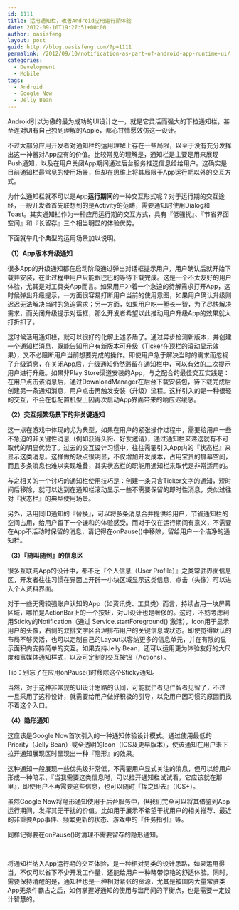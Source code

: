 ```yaml
---
id: 1111
title: 活用通知栏，改善Android应用运行期体验
date: 2012-09-10T19:27:51+00:00
author: oasisfeng
layout: post
guid: http://blog.oasisfeng.com/?p=1111
permalink: /2012/09/10/notification-as-part-of-android-app-runtime-ui/
categories:
  - Development
  - Mobile
tags:
  - Android
  - Google Now
  - Jelly Bean
---
```

Android引以为傲的最为成功的UI设计之一，就是它灵活而强大的下拉通知栏，甚至连对UI有自己独到理解的Apple，都心甘情愿效仿这一设计。

不过大部分应用开发者对通知栏的运用理解上存在一些局限，以至于没有充分发挥出这一神器对App应有的价值。比较常见的理解是，通知栏是主要是用来展现Push通知，以及在用户关闭App期间通过后台服务推送信息给给用户。这确实是目前通知栏最常见的使用场景，但却在思维上将其局限于App运行期以外的交互方式。

为什么通知栏就不可以是App**运行期间**的一种交互形式呢？对于运行期的交互途经，一般开发者首先联想到的是Activity的范畴，需要通知时使用Dialog和Toast。其实通知栏作为一种应用运行期的交互方式，具有『低骚扰』、『节省界面空间』和『长留存』三个相当明显的体验优势。

下面就举几个典型的运用场景加以说明。

**（1）App版本升级通知**

很多App的升级通知都在启动阶段通过弹出对话框提示用户，用户确认后就开始下载并安装，在此过程中用户只能眼巴巴的等待下载完成。这是一个不太友好的用户体验，尤其是对工具类App而言。如果用户冲着一个急迫的待解需求打开App，这时候弹出升级提示，一方面很容易打断用户当前的使用意图，如果用户确认升级则迟迟无法解决当时的急迫需求；另一方面，如果用户吃一堑长一智，为了尽快解决需求，而关闭升级提示对话框，那么开发者希望以此推动用户升级App的效果就大打折扣了。

这时候活用通知栏，就可以很好的化解上述矛盾了。通过异步检测新版本，并创建一个通知栏消息，既能告知用户有新版本可升级（Ticker在顶栏的滚动显示效果），又不必阻断用户当前想要完成的操作。即使用户急于解决当时的需求而忽视了升级消息，在关闭App后，升级通知仍然滞留在通知栏中，可以有效的二次提示用户进行升级。如果非Play Store渠道安装的App，与之配合的最佳交互实践是：在用户点击该消息后，通过DownloadManager在后台下载安装包，待下载完成后创建另一条通知消息，用户点击再触发安装（升级）流程。这样引入的是一种很轻的交互，不会在低配置机型上因再次启动App界面带来的响应迟缓感。

**（2）交互频繁场景下的非关键通知**

这一点在游戏中体现的尤为典型，如果在用户的紧张操作过程中，需要给用户一些不急迫的非关键性消息（例如获得头衔、好友邀请），通过通知栏来递送就有不可取代的明显优势了。过去的交互设计习惯中，往往需要引入App内的『状态栏』来显示这类消息。这样做的缺点很明显，不仅增加开发成本，占用宝贵的屏幕空间，而且多条消息也难以实现堆叠，其实状态栏的职能用通知栏来取代是非常适用的。

与之相关的一个讨巧的通知栏使用技巧是：创建一条只含Ticker文字的通知，短时间后移除，就可以达到在通知栏滚动显示一些不需要保留的即时性消息，类似过往对『状态栏』的典型使用场景。

另外，活用同ID通知的『替换』，可以将多条消息合并提供给用户，节省通知栏的空间占用，给用户留下一个谦和的体验感受。而对于仅在运行期间有意义，不需要在App不活动时保留的消息，请记得在onPause()中移除，留给用户一个洁净的通知栏。

**（3）『随叫随到』的信息区**

很多互联网App的设计中，都不乏『个人信息（User Profile）』之类常驻界面信息区，开发者往往习惯在界面上开辟一小块区域显示这类信息，点击（头像）可以进入个人资料界面。

对于一些无需较强账户认知的App（如资讯类、工具类）而言，持续占用一块屏幕区域，哪怕是ActionBar上的一个按钮，对UI设计也是奢侈的。这时，不妨考虑利用Sticky的Notification（通过 Service.startForeground() 激活），Icon用于显示用户的头像，右侧的双排文字区合理排布用户的关键信息或状态。即使觉得默认的布局不够灵活，也可以定制自己的Layout以容纳更多的信息单元，并在有限的显示面积内支持简单的交互。如果支持Jelly Bean，还可以运用更为体验友好的大尺度和富媒体通知样式，以及可定制的交互按钮（Actions）。

Tip：别忘了在应用onPause()时移除这个Sticky通知。

当然，对于这种非常规的UI设计思路的认同，可能就仁者见仁智者见智了，不过一旦采用了这种设计，就需要给用户做好积极的引导，以免用户因习惯的原因而找不着这个入口。

**（4）隐形通知**

这应该是Google Now首次引入的一种通知体验设计模式。通过使用最低的Priority（Jelly Bean）或全透明的Icon（ICS及更早版本），使该通知在用户未下拉开通知展现区时呈现出一种『隐形』的效果。

这种通知一般展现一些优先级非常低，不需要用户显式关注的消息，但可以给用户形成一种暗示，『当我需要这类信息时，可以拉开通知栏试试看，它应该就在那里』，即使用户不再需要这些信息，也可以随时『挥之即去』（ICS+）。

虽然Google Now将隐形通知使用于后台服务中，但我们完全可以将其借鉴到App运行期间，发挥其无干扰的价值。比如用于展示不希望干扰用户的相关推荐、最近的非重要App事件、频繁更新的状态、游戏中的『任务指引』等。

同样记得要在onPause()时清理不需要留存的隐形通知。

&nbsp;

将通知栏纳入App运行期的交互体验，是一种相对另类的设计思路，如果运用得当，不仅可以省下不少开发工作量，还能给用户一种略带惊艳的舒适体验。同时，需要保持清醒的是，通知栏也是一种相对紧张的资源，尤其是被国内大量常驻类App无条件霸占之后，如何掌握好通知的使用与滥用间的平衡点，也是需要一定设计智慧的。